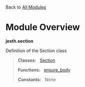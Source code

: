 Back to [All Modules](https://github.com/pyrustic/jesth/blob/master/docs/modules/README.md#readme)

# Module Overview

**jesth.section**
 
Definition of the Section class

> **Classes:** &nbsp; [Section](https://github.com/pyrustic/jesth/blob/master/docs/modules/content/jesth.section/content/classes/Section.md#class-section)
>
> **Functions:** &nbsp; [ensure\_body](https://github.com/pyrustic/jesth/blob/master/docs/modules/content/jesth.section/content/functions.md#ensure_body)
>
> **Constants:** &nbsp; None
